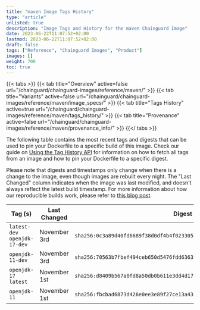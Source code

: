 ```yaml
---
title: "maven Image Tags History"
type: "article"
unlisted: true
description: "Image Tags and History for the maven Chainguard Image"
date: 2023-06-22T11:07:52+02:00
lastmod: 2023-06-22T11:07:52+02:00
draft: false
tags: ["Reference", "Chainguard Images", "Product"]
images: []
weight: 700
toc: true
---
```


{{< tabs >}}
{{< tab title="Overview" active=false url="/chainguard/chainguard-images/reference/maven/" >}}
{{< tab title="Variants" active=false url="/chainguard/chainguard-images/reference/maven/image_specs/" >}}
{{< tab title="Tags History" active=true url="/chainguard/chainguard-images/reference/maven/tags_history/" >}}
{{< tab title="Provenance" active=false url="/chainguard/chainguard-images/reference/maven/provenance_info/" >}}
{{</ tabs >}}

The following table contains the most recent tags and digests that can be used to pin your Dockerfile to a specific build of this image. Check our guide on [Using the Tag History API](/chainguard/chainguard-images/using-the-tag-history-api/) for information on how to fetch all tags from an image and how to pin your Dockerfile to a specific digest.

Please note that digests and timestamps only change when there is a change to the image, even though images are rebuilt every night. The "Last Changed" column indicates when the image was last modified, and doesn't always reflect the latest build timestamp. For more information about how our reproducible builds work, please refer to [this blog post](https://www.chainguard.dev/unchained/reproducing-chainguards-reproducible-image-builds).

| Tag (s)                        | Last Changed | Digest                                                                    |
|--------------------------------|--------------|---------------------------------------------------------------------------|
|  `latest-dev` `openjdk-17-dev` | November 3rd | `sha256:0c3a89d40fd6689f38d0df4b4f02330502b622d3d66196647e7c0e544a44eb8f` |
|  `openjdk-11-dev`              | November 3rd | `sha256:70563b7fbef494ceb650d5476fdd63631e55ffd757741f9db227fc475c82b357` |
|  `openjdk-17` `latest`         | November 1st | `sha256:d8409b567a0fd8a50db0b611e3dd4d17da8d286babf8c88701e65e22e89c6876` |
|  `openjdk-11`                  | November 1st | `sha256:fbcbad6873d426e0ee3e89f27ce13a436565da96c49a6e7e2efb4af65a05a370` |

